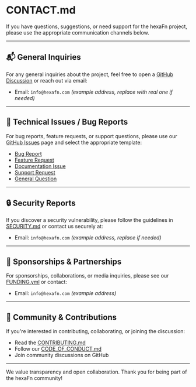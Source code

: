 <!--
SPDX-FileCopyrightText: 2025 Husamettin ARABACI
SPDX-License-Identifier: MIT
-->

# CONTACT.md

If you have questions, suggestions, or need support for the hexaFn project, please use the appropriate communication channels below.

---

## 📬 General Inquiries

For any general inquiries about the project, feel free to open a [GitHub Discussion](https://github.com/hTuneSys/hexaFn/discussions) or reach out via email:

- Email: `info@hexafn.com` *(example address, replace with real one if needed)*

---

## 🐞 Technical Issues / Bug Reports

For bug reports, feature requests, or support questions, please use our [GitHub Issues](https://github.com/hTuneSys/hexaFn/issues) page and select the appropriate template:

- [Bug Report](https://github.com/hTuneSys/hexaFn/issues/new?template=bug-report.md)
- [Feature Request](https://github.com/hTuneSys/hexaFn/issues/new?template=feature-request.md)
- [Documentation Issue](https://github.com/hTuneSys/hexaFn/issues/new?template=documentation.md)
- [Support Request](https://github.com/hTuneSys/hexaFn/issues/new?template=support.md)
- [General Question](https://github.com/hTuneSys/hexaFn/issues/new?template=question.md)

---

## 🔒 Security Reports

If you discover a security vulnerability, please follow the guidelines in [SECURITY.md](../.github/SECURITY.md) or contact us securely at:

- Email: `info@hexafn.com` *(example address, replace if needed)*

---

## 💼 Sponsorships & Partnerships

For sponsorships, collaborations, or media inquiries, please see our [FUNDING.yml](https://github.com/hTuneSys/hexaFn/blob/develop/.github/FUNDING.yml) or contact:

- Email: `info@hexafn.com` *(example address)*

---

## 👥 Community & Contributions

If you're interested in contributing, collaborating, or joining the discussion:

- Read the [CONTRIBUTING.md](../.github/CONTRIBUTING.md)
- Follow our [CODE_OF_CONDUCT.md](../.github/CODE_OF_CONDUCT.md)
- Join community discussions on GitHub

---

We value transparency and open collaboration. Thank you for being part of the hexaFn community!